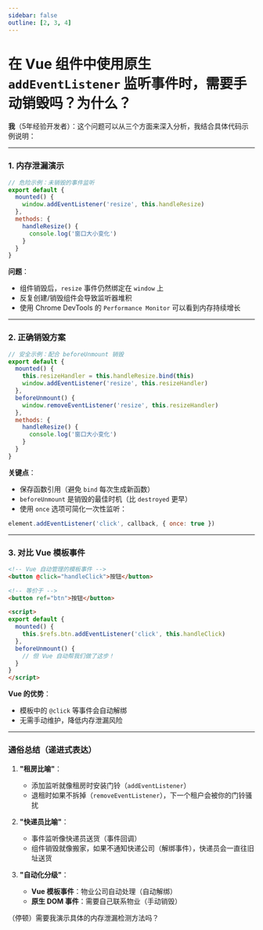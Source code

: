 ```yaml
---
sidebar: false
outline: [2, 3, 4]
---
```


# 在 Vue 组件中使用原生 `addEventListener` 监听事件时，需要手动销毁吗？为什么？

**我**（5年经验开发者）：这个问题可以从三个方面来深入分析，我结合具体代码示例说明：

---

### **1. 内存泄漏演示**
```javascript
// 危险示例：未销毁的事件监听
export default {
  mounted() {
    window.addEventListener('resize', this.handleResize)
  },
  methods: {
    handleResize() {
      console.log('窗口大小变化')
    }
  }
}
```
**问题**：
- 组件销毁后，`resize` 事件仍然绑定在 `window` 上
- 反复创建/销毁组件会导致监听器堆积
- 使用 Chrome DevTools 的 `Performance Monitor` 可以看到内存持续增长

---

### **2. 正确销毁方案**
```javascript
// 安全示例：配合 beforeUnmount 销毁
export default {
  mounted() {
    this.resizeHandler = this.handleResize.bind(this)
    window.addEventListener('resize', this.resizeHandler)
  },
  beforeUnmount() {
    window.removeEventListener('resize', this.resizeHandler)
  },
  methods: {
    handleResize() {
      console.log('窗口大小变化')
    }
  }
}
```
**关键点**：
- 保存函数引用（避免 `bind` 每次生成新函数）
- `beforeUnmount` 是销毁的最佳时机（比 `destroyed` 更早）
- 使用 `once` 选项可简化一次性监听：
```javascript
element.addEventListener('click', callback, { once: true })
```

---

### **3. 对比 Vue 模板事件**
```html
<!-- Vue 自动管理的模板事件 -->
<button @click="handleClick">按钮</button>

<!-- 等价于 -->
<button ref="btn">按钮</button>

<script>
export default {
  mounted() {
    this.$refs.btn.addEventListener('click', this.handleClick)
  },
  beforeUnmount() {
    // 但 Vue 自动帮我们做了这步！
  }
}
</script>
```
**Vue 的优势**：
- 模板中的 `@click` 等事件会自动解绑
- 无需手动维护，降低内存泄漏风险

---

### **通俗总结（递进式表达）**
1. **"租房比喻"**：
   - 添加监听就像租房时安装门铃（`addEventListener`）
   - 退租时如果不拆掉（`removeEventListener`），下一个租户会被你的门铃骚扰

2. **"快递员比喻"**：
   - 事件监听像快递员送货（事件回调）
   - 组件销毁就像搬家，如果不通知快递公司（解绑事件），快递员会一直往旧址送货

3. **"自动化分级"**：
   - **Vue 模板事件**：物业公司自动处理（自动解绑）
   - **原生 DOM 事件**：需要自己联系物业（手动销毁）

（停顿）需要我演示具体的内存泄漏检测方法吗？
